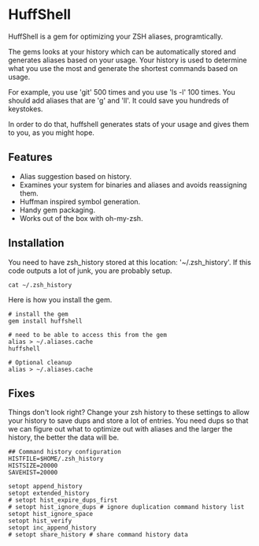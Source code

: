 HuffShell
====================

HuffShell is a gem for optimizing your ZSH aliases, programtically.

The gems looks at your history which can be automatically stored and generates aliases based on your usage. Your history is used to determine what you use the most and generate the shortest commands based on usage.

For example, you use 'git' 500 times and you use 'ls -l' 100 times. You should add aliases that are 'g' and 'll'. It could save you hundreds of keystokes.

In order to do that, huffshell generates stats of your usage and gives them to you, as you might hope.

Features
---------------------

* Alias suggestion based on history.
* Examines your system for binaries and aliases and avoids reassigning them.
* Huffman inspired symbol generation.
* Handy gem packaging.
* Works out of the box with oh-my-zsh.

Installation
---------------------

You need to have zsh_history stored at this location: '~/.zsh_history'. If this code outputs a lot of junk, you are probably setup.

```script
cat ~/.zsh_history
```

Here is how you install the gem.

```script
# install the gem
gem install huffshell

# need to be able to access this from the gem
alias > ~/.aliases.cache
huffshell

# Optional cleanup
alias > ~/.aliases.cache
```

Fixes
---------------------

Things don't look right? Change your zsh history to these settings to allow your history to save dups and store a lot of entries. You need dups so that we can figure out what to optimize out with aliases and the larger the history, the better the data will be.

```script
## Command history configuration
HISTFILE=$HOME/.zsh_history
HISTSIZE=20000
SAVEHIST=20000

setopt append_history
setopt extended_history
# setopt hist_expire_dups_first
# setopt hist_ignore_dups # ignore duplication command history list
setopt hist_ignore_space
setopt hist_verify
setopt inc_append_history
# setopt share_history # share command history data
```

